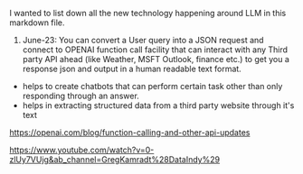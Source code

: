 I wanted to list down all the new technology happening around LLM in this markdown file.

1. June-23: You can convert a User query into a JSON request and connect to OPENAI function call facility that can interact with any Third party API ahead (like Weather, MSFT Outlook, finance etc.) to get you a response json and output in a human readable text format.

- helps to create chatbots that can perform certain task other than only responding through an answer.
- helps in extracting structured data from a third party website through it's text

https://openai.com/blog/function-calling-and-other-api-updates <br>

https://www.youtube.com/watch?v=0-zlUy7VUjg&ab_channel=GregKamradt%28DataIndy%29